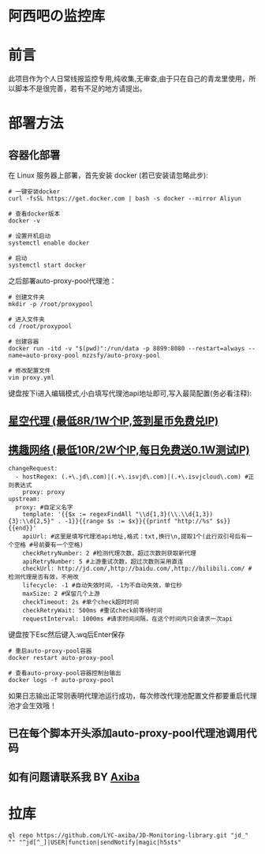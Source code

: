 # 阿西吧の监控库
# 前言

此项目作为个人日常线报监控专用,纯收集,无审查,由于只在自己的青龙里使用，所以脚本不是很完善，若有不足的地方请提出。

# 部署方法

## 容器化部署

在 Linux 服务器上部署，首先安装 docker (若已安装请忽略此步):

```shell
# 一键安装docker
curl -fsSL https://get.docker.com | bash -s docker --mirror Aliyun

# 查看docker版本
docker -v

# 设置开机启动
systemctl enable docker

# 启动
systemctl start docker
```

之后部署auto-proxy-pool代理池：

```shell
# 创建文件夹
mkdir -p /root/proxypool

# 进入文件夹
cd /root/proxypool

# 创建容器
docker run -itd -v "$(pwd)":/run/data -p 8899:8080 --restart=always --name=auto-proxy-pool mzzsfy/auto-proxy-pool

# 修改配置文件
vim proxy.yml
```
键盘按下i进入编辑模式,小白填写代理池api地址即可,写入最简配置(务必看注释):
##  [星空代理 (最低8R/1W个IP,签到星币免费兑IP)](http://www.xkdaili.com/?ic=6a9sesfq)
##  [携趣网络 (最低10R/2W个IP,每日免费送0.1W测试IP)](https://www.xiequ.cn/)
```shell
changeRequest:
  - hostRegex: (.+\.jd\.com)|(.+\.isvjd\.com)|(.+\.isvjcloud\.com) #正则表达式
    proxy: proxy
upstream:
  proxy: #自定义名字
    template: '{{$x := regexFindAll "\\d{1,3}(\\.\\d{1,3}){3}:\\d{2,5}" . -1}}{{range $s := $x}}{{printf "http://%s" $s}}{{end}}'
    apiUrl: #这里是填写代理池api地址,格式：txt,换行\n,提取1个(此行双引号后有一个空格 #号前要有一个空格)
    checkRetryNumber: 2 #检测代理次数，超过次数则获取新代理
    apiRetryNumber: 5 #上游重试次数，超过次数则采用直连
    checkUrl: http://jd.com/,http://baidu.com/,http://bilibili.com/ #检测代理是否有效，不用改
    lifecycle: -1 #自动失效时间，-1为不自动失效，单位秒
    maxSize: 2 #保留几个上游
    checkTimeout: 2s #单个check超时时间
    checkRetryWait: 500ms #重试check前等待时间
    requestInterval: 1000ms #请求时间间隔，在这个时间内只会请求一次api
```
键盘按下Esc然后键入:wq后Enter保存

```shell
# 重启auto-proxy-pool容器
docker restart auto-proxy-pool

# 查看auto-proxy-pool容器控制台输出
docker logs -f auto-proxy-pool
```
如果日志输出正常则表明代理池运行成功，每次修改代理池配置文件都要重启代理池才会生效哦！

## 已在每个脚本开头添加auto-proxy-pool代理池调用代码
## 如有问题请联系我 BY [Axiba](https://t.me/lyc_axiba)
# 拉库
```shell
ql repo https://github.com/LYC-axiba/JD-Monitoring-library.git "jd_" "" "^jd[^_]|USER|function|sendNotify|magic|h5sts"
```
